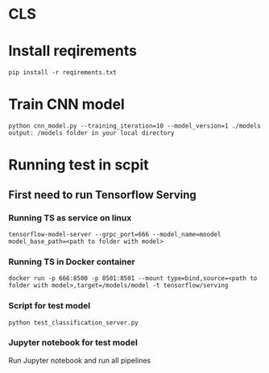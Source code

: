 # CLS

# Install reqirements

    pip install -r reqirements.txt
    
# Train CNN model

    python cnn_model.py --training_iteration=10 --model_version=1 ./models
    output: /models folder in your local directory

# Running test in scpit

## First need to run Tensorflow Serving

### Running TS as service on linux
   
    tensorflow-model-server --grpc_port=666 --model_name=moodel model_base_path=<path to folder with model>

### Running TS in Docker container
    
    docker run -p 666:8500 -p 8501:8501 --mount type=bind,source=<path to folder with model>,target=/models/model -t tensorflow/serving
    
### Script for test model

    python test_classification_server.py
    
### Jupyter notebook for test model

Run Jupyter notebook and run all pipelines
